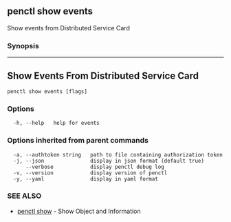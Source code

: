 ## penctl show events

Show events from Distributed Service Card

### Synopsis



-------------------------
 Show Events From Distributed Service Card 
-------------------------


```
penctl show events [flags]
```

### Options

```
  -h, --help   help for events
```

### Options inherited from parent commands

```
  -a, --authtoken string   path to file containing authorization token
  -j, --json               display in json format (default true)
      --verbose            display penctl debug log
  -v, --version            display version of penctl
  -y, --yaml               display in yaml format
```

### SEE ALSO
* [penctl show](penctl_show.md)	 - Show Object and Information

